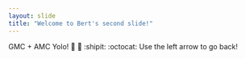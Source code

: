 ```yaml
---
layout: slide
title: "Welcome to Bert's second slide!"
---
```

GMC + AMC Yolo! :gem: :open_hands: :shipit: :octocat:
Use the left arrow to go back!